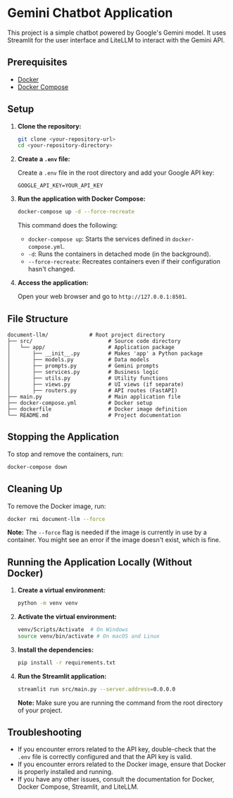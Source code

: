 # Gemini Chatbot Application

This project is a simple chatbot powered by Google's Gemini model. It uses Streamlit for the user interface and LiteLLM to interact with the Gemini API.

## Prerequisites

-   [Docker](https://www.docker.com/)
-   [Docker Compose](https://www.docker.com/)

## Setup

1.  **Clone the repository:**

    ```bash
    git clone <your-repository-url>
    cd <your-repository-directory>
    ```

2.  **Create a `.env` file:**

    Create a `.env` file in the root directory and add your Google API key:

    ```
    GOOGLE_API_KEY=YOUR_API_KEY
    ```

3.  **Run the application with Docker Compose:**

    ```bash
    docker-compose up -d --force-recreate
    ```

    This command does the following:

    -   `docker-compose up`: Starts the services defined in `docker-compose.yml`.
    -   `-d`: Runs the containers in detached mode (in the background).
    -   `--force-recreate`: Recreates containers even if their configuration hasn't changed.

4.  **Access the application:**

    Open your web browser and go to `http://127.0.0.1:8501`.

## File Structure

```
document-llm/             # Root project directory
├── src/                        # Source code directory
│   └── app/                    # Application package
│       ├── __init__.py         # Makes 'app' a Python package
│       ├── models.py           # Data models
│       ├── prompts.py          # Gemini prompts
│       ├── services.py         # Business logic
│       ├── utils.py            # Utility functions
│       ├── views.py            # UI views (if separate)
│       ├── routers.py          # API routes (FastAPI)
├── main.py                     # Main application file
├── docker-compose.yml          # Docker setup
├── dockerfile                  # Docker image definition
└── README.md                   # Project documentation
```

## Stopping the Application

To stop and remove the containers, run:

```bash
docker-compose down
```

## Cleaning Up

To remove the Docker image, run:

```bash
docker rmi document-llm --force
```

**Note:** The `--force` flag is needed if the image is currently in use by a container.  You might see an error if the image doesn't exist, which is fine.

## Running the Application Locally (Without Docker)

1.  **Create a virtual environment:**

    ```bash
    python -m venv venv
    ```

2.  **Activate the virtual environment:**

    ```bash
    venv/Scripts/Activate  # On Windows
    source venv/bin/activate # On macOS and Linux
    ```

3.  **Install the dependencies:**

    ```bash
    pip install -r requirements.txt
    ```

4.  **Run the Streamlit application:**

    ```bash
    streamlit run src/main.py --server.address=0.0.0.0
    ```

    **Note:**  Make sure you are running the command from the root directory of your project.

## Troubleshooting

-   If you encounter errors related to the API key, double-check that the `.env` file is correctly configured and that the API key is valid.
-   If you encounter errors related to the Docker image, ensure that Docker is properly installed and running.
-   If you have any other issues, consult the documentation for Docker, Docker Compose, Streamlit, and LiteLLM.
